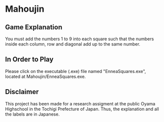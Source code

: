 # Mahoujin
## Game Explanation
You must add the numbers 1 to 9 into each square such that the numbers inside each column, row and diagonal add up to the same number.
## In Order to Play
Please click on the executable (.exe) file named "EnneaSquares.exe", located at Mahoujin/EnneaSquares.exe.
## Disclaimer
This project has been made for a research assigment at the public Oyama Highschool in the Tochigi Prefecture of Japan. Thus, the explanation and all the labels are in Japanese.
